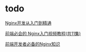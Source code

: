 # todo
[Nginx开发从入门到精通](http://tengine.taobao.org/book/#nginx)

[前端必会的 Nginx入门视频教程(共11集)](https://juejin.im/post/5bd7a6046fb9a05d2c43f8c7)

[前端开发者必备的Nginx知识](https://juejin.im/post/5c85a64d6fb9a04a0e2e038c)